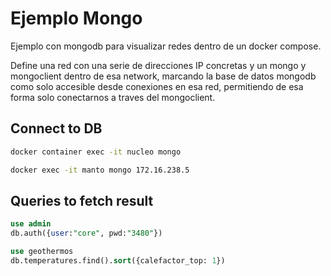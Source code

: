 # Ejemplo Mongo

Ejemplo con mongodb para visualizar redes dentro de un docker compose.

Define una red con una serie de direcciones IP concretas y un mongo y mongoclient dentro de esa network, marcando la base de datos mongodb como solo accesible desde conexiones en esa red, permitiendo de esa forma solo conectarnos a traves del mongoclient.

## Connect to DB

```bash
docker container exec -it nucleo mongo

docker exec -it manto mongo 172.16.238.5
```

## Queries to fetch result

```sql
use admin
db.auth({user:"core", pwd:"3480"})

use geothermos
db.temperatures.find().sort({calefactor_top: 1})
```
